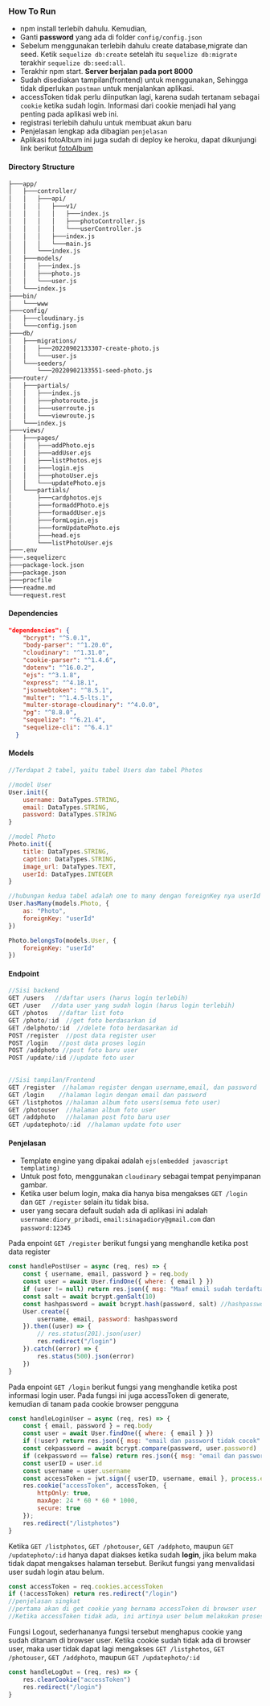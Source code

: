 ### How To Run
* npm install terlebih dahulu. Kemudian,
* Ganti **password** yang ada di folder `config/config.json`
* Sebelum menggunakan terlebih dahulu create database,migrate dan seed. Ketik `sequelize db:create` setelah itu `sequelize db:migrate` terakhir `sequelize db:seed:all`.
* Terakhir npm start. **Server berjalan pada port 8000**
* Sudah disediakan tampilan(frontend) untuk menggunakan, Sehingga tidak diperlukan `postman` untuk menjalankan aplikasi.
* accessToken tidak perlu diinputkan lagi, karena sudah tertanam sebagai `cookie` ketika sudah login. Informasi dari cookie menjadi hal yang penting pada aplikasi web ini.
* registrasi terlebih dahulu untuk membuat akun baru
* Penjelasan lengkap ada dibagian `penjelasan`
* Aplikasi fotoAlbum ini juga sudah di deploy ke heroku, dapat dikunjungi link berikut <a href="https://photoalbumusers.herokuapp.com/">fotoAlbum<a>

#### Directory Structure
```bash
├───app/
│   ├───controller/
│   │   ├───api/
│   │   │   ├───v1/
│   │   │   │   ├───index.js
│   │   │   │   ├───photoController.js
│   │   │   │   └───userController.js
│   │   │   ├───index.js
│   │   │   └───main.js
│   │   └───index.js
│   ├───models/
│   │   ├───index.js
│   │   ├───photo.js
│   │   └───user.js
│   └───index.js
├───bin/
│   └───www
├───config/
│   ├───cloudinary.js
│   └───config.json
├───db/
│   ├───migrations/
│   │   ├───20220902133307-create-photo.js
│   │   └───user.js
│   └───seeders/
│       └───20220902133551-seed-photo.js
├───router/
│   ├───partials/
│   │   ├───index.js
│   │   ├───photoroute.js
│   │   ├───userroute.js
│   │   └───viewroute.js
│   └───index.js
├───views/
│   ├───pages/
│   │   ├───addPhoto.ejs
│   │   ├───addUser.ejs
│   │   ├───listPhotos.ejs
│   │   ├───login.ejs
│   │   ├───photoUser.ejs
│   │   └───updatePhoto.ejs
│   └───partials/
│       ├───cardphotos.ejs
│       ├───formaddPhoto.ejs
│       ├───formaddUser.ejs
│       ├───formLogin.ejs
│       ├───formUpdatePhoto.ejs
│       ├───head.ejs
│       └───listPhotoUser.ejs
├───.env
├───.sequelizerc
├───package-lock.json
├───package.json
├───procfile
├───readme.md
└───request.rest
```

#### Dependencies
```json
"dependencies": {
    "bcrypt": "^5.0.1",
    "body-parser": "^1.20.0",
    "cloudinary": "^1.31.0",
    "cookie-parser": "^1.4.6",
    "dotenv": "^16.0.2",
    "ejs": "^3.1.8",
    "express": "^4.18.1",
    "jsonwebtoken": "^8.5.1",
    "multer": "^1.4.5-lts.1",
    "multer-storage-cloudinary": "^4.0.0",
    "pg": "^8.8.0",
    "sequelize": "^6.21.4",
    "sequelize-cli": "^6.4.1"
  }
```

#### Models
```javascript
//Terdapat 2 tabel, yaitu tabel Users dan tabel Photos

//model User
User.init({
    username: DataTypes.STRING,
    email: DataTypes.STRING,
    password: DataTypes.STRING
}

//model Photo
Photo.init({
    title: DataTypes.STRING,
    caption: DataTypes.STRING,
    image_url: DataTypes.TEXT,
    userId: DataTypes.INTEGER
}

//hubungan kedua tabel adalah one to many dengan foreignKey nya userId
User.hasMany(models.Photo, {
    as: "Photo",
    foreignKey: "userId"
})

Photo.belongsTo(models.User, {
    foreignKey: "userId"
})
```
#### Endpoint
```javascript
//Sisi backend
GET /users   //daftar users (harus login terlebih)
GET /user   //data user yang sudah login (harus login terlebih)
GET /photos   //daftar list foto
GET /photo/:id  //get foto berdasarkan id
GET /delphoto/:id  //delete foto berdasarkan id
POST /register  //post data register user
POST /login   //post data proses login
POST /addphoto //post foto baru user
POST /update/:id //update foto user

 
//Sisi tampilan/Frontend
GET /register  //halaman register dengan username,email, dan password
GET /login    //halaman login dengan email dan password
GET /listphotos //halaman album foto users(semua foto user)
GET /photouser  //halaman album foto user
GET /addphoto   //halaman post foto baru user
GET /updatephoto/:id  //halaman update foto user
```

#### Penjelasan
* Template engine yang dipakai adalah `ejs(embedded javascript templating)`
* Untuk post foto, menggunakan `cloudinary` sebagai tempat penyimpanan gambar.
* Ketika user belum login, maka dia hanya bisa mengakses 
`GET /login` dan `GET /register` selain itu tidak bisa.
* user yang secara default sudah ada di aplikasi ini adalah `username:diory_pribadi`, `email:sinagadiory@gmail.com` dan `password:12345`

Pada enpoint `GET /register` berikut fungsi yang menghandle ketika post data register
```javascript
const handlePostUser = async (req, res) => {
    const { username, email, password } = req.body
    const user = await User.findOne({ where: { email } })
    if (user != null) return res.json({ msg: "Maaf email sudah terdaftar" }) //email harus unik untuk setiap user
    const salt = await bcrypt.genSalt(10)
    const hashpassword = await bcrypt.hash(password, salt) //hashpassword untuk enkripsi password
    User.create({
        username, email, password: hashpassword
    }).then((user) => {
        // res.status(201).json(user)
        res.redirect("/login")
    }).catch((error) => {
        res.status(500).json(error)
    })
}
```
Pada enpoint `GET /login` berikut fungsi yang menghandle ketika post informasi login user.
Pada fungsi ini juga accessToken di generate, kemudian di tanam pada cookie browser pengguna
```javascript
const handleLoginUser = async (req, res) => {
    const { email, password } = req.body
    const user = await User.findOne({ where: { email } })
    if (!user) return res.json({ msg: "email dan password tidak cocok" })
    const cekpassword = await bcrypt.compare(password, user.password)
    if (cekpassword == false) return res.json({ msg: "email dan password tidak cocok" })
    const userID = user.id
    const username = user.username
    const accessToken = jwt.sign({ userID, username, email }, process.env.ACCESS_TOKEN_SECRET, { expiresIn: "1d" })
    res.cookie("accessToken", accessToken, {
        httpOnly: true,
        maxAge: 24 * 60 * 60 * 1000,
        secure: true
    });
    res.redirect("/listphotos")
}
```

Ketika `GET /listphotos`, `GET /photouser`, `GET /addphoto`, maupun `GET /updatephoto/:id` hanya dapat diakses ketika sudah **login**, jika belum maka tidak dapat mengakses halaman tersebut.
Berikut fungsi yang menvalidasi user sudah login atau belum.
```javascript
const accessToken = req.cookies.accessToken
if (!accessToken) return res.redirect("/login")
//penjelasan singkat
//pertama akan di get cookie yang bernama accessToken di browser user
//Ketika accessToken tidak ada, ini artinya user belum melakukan proses login sehingga akan di redirect ke /login
```

Fungsi Logout, sederhananya fungsi tersebut menghapus cookie yang sudah ditanam di browser user.
Ketika cookie sudah tidak ada di browser user, maka user tidak dapat lagi mengakses `GET /listphotos`, `GET /photouser`, `GET /addphoto`, maupun `GET /updatephoto/:id`
```javascript
const handleLogOut = (req, res) => {
    res.clearCookie("accessToken")
    res.redirect("/login")
}
```



